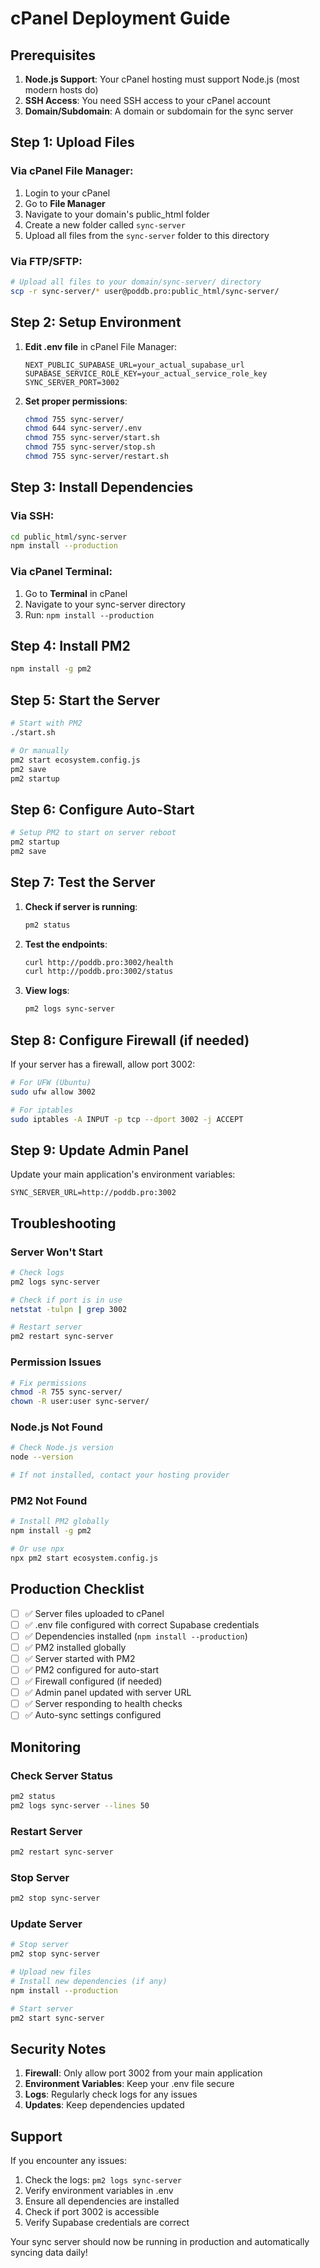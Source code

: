 # cPanel Deployment Guide

## Prerequisites

1. **Node.js Support**: Your cPanel hosting must support Node.js (most modern hosts do)
2. **SSH Access**: You need SSH access to your cPanel account
3. **Domain/Subdomain**: A domain or subdomain for the sync server

## Step 1: Upload Files

### Via cPanel File Manager:
1. Login to your cPanel
2. Go to **File Manager**
3. Navigate to your domain's public_html folder
4. Create a new folder called `sync-server`
5. Upload all files from the `sync-server` folder to this directory

### Via FTP/SFTP:
```bash
# Upload all files to your domain/sync-server/ directory
scp -r sync-server/* user@poddb.pro:public_html/sync-server/
```

## Step 2: Setup Environment

1. **Edit .env file** in cPanel File Manager:
   ```
   NEXT_PUBLIC_SUPABASE_URL=your_actual_supabase_url
   SUPABASE_SERVICE_ROLE_KEY=your_actual_service_role_key
   SYNC_SERVER_PORT=3002
   ```

2. **Set proper permissions**:
   ```bash
   chmod 755 sync-server/
   chmod 644 sync-server/.env
   chmod 755 sync-server/start.sh
   chmod 755 sync-server/stop.sh
   chmod 755 sync-server/restart.sh
   ```

## Step 3: Install Dependencies

### Via SSH:
```bash
cd public_html/sync-server
npm install --production
```

### Via cPanel Terminal:
1. Go to **Terminal** in cPanel
2. Navigate to your sync-server directory
3. Run: `npm install --production`

## Step 4: Install PM2

```bash
npm install -g pm2
```

## Step 5: Start the Server

```bash
# Start with PM2
./start.sh

# Or manually
pm2 start ecosystem.config.js
pm2 save
pm2 startup
```

## Step 6: Configure Auto-Start

```bash
# Setup PM2 to start on server reboot
pm2 startup
pm2 save
```

## Step 7: Test the Server

1. **Check if server is running**:
   ```bash
   pm2 status
   ```

2. **Test the endpoints**:
   ```bash
   curl http://poddb.pro:3002/health
   curl http://poddb.pro:3002/status
   ```

3. **View logs**:
   ```bash
   pm2 logs sync-server
   ```

## Step 8: Configure Firewall (if needed)

If your server has a firewall, allow port 3002:
```bash
# For UFW (Ubuntu)
sudo ufw allow 3002

# For iptables
sudo iptables -A INPUT -p tcp --dport 3002 -j ACCEPT
```

## Step 9: Update Admin Panel

Update your main application's environment variables:
```env
SYNC_SERVER_URL=http://poddb.pro:3002
```

## Troubleshooting

### Server Won't Start
```bash
# Check logs
pm2 logs sync-server

# Check if port is in use
netstat -tulpn | grep 3002

# Restart server
pm2 restart sync-server
```

### Permission Issues
```bash
# Fix permissions
chmod -R 755 sync-server/
chown -R user:user sync-server/
```

### Node.js Not Found
```bash
# Check Node.js version
node --version

# If not installed, contact your hosting provider
```

### PM2 Not Found
```bash
# Install PM2 globally
npm install -g pm2

# Or use npx
npx pm2 start ecosystem.config.js
```

## Production Checklist

- [ ] ✅ Server files uploaded to cPanel
- [ ] ✅ .env file configured with correct Supabase credentials
- [ ] ✅ Dependencies installed (`npm install --production`)
- [ ] ✅ PM2 installed globally
- [ ] ✅ Server started with PM2
- [ ] ✅ PM2 configured for auto-start
- [ ] ✅ Firewall configured (if needed)
- [ ] ✅ Admin panel updated with server URL
- [ ] ✅ Server responding to health checks
- [ ] ✅ Auto-sync settings configured

## Monitoring

### Check Server Status
```bash
pm2 status
pm2 logs sync-server --lines 50
```

### Restart Server
```bash
pm2 restart sync-server
```

### Stop Server
```bash
pm2 stop sync-server
```

### Update Server
```bash
# Stop server
pm2 stop sync-server

# Upload new files
# Install new dependencies (if any)
npm install --production

# Start server
pm2 start sync-server
```

## Security Notes

1. **Firewall**: Only allow port 3002 from your main application
2. **Environment Variables**: Keep your .env file secure
3. **Logs**: Regularly check logs for any issues
4. **Updates**: Keep dependencies updated

## Support

If you encounter any issues:

1. Check the logs: `pm2 logs sync-server`
2. Verify environment variables in .env
3. Ensure all dependencies are installed
4. Check if port 3002 is accessible
5. Verify Supabase credentials are correct

Your sync server should now be running in production and automatically syncing data daily!
